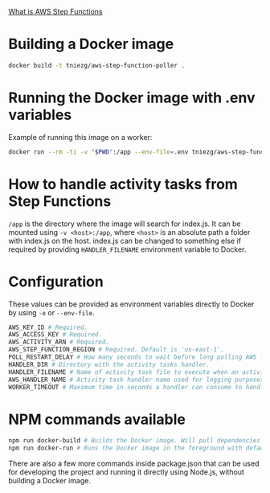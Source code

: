 [What is AWS Step Functions][5]

# Building a Docker image
```bash
docker build -t tniezg/aws-step-function-poller .
```

# Running the Docker image with .env variables
Example of running this image on a worker:
```bash
docker run --rm -ti -v "$PWD":/app --env-file=.env tniezg/aws-step-function-poller
```

# How to handle activity tasks from Step Functions
`/app` is the directory where the image will search for index.js. It can be mounted using `-v <host>:/app`, where `<host>` is an absolute path a folder with index.js on the host. index.js can be changed to something else if required by providing `HANDLER_FILENAME` environment variable to Docker.

# Configuration
These values can be provided as environment variables directly to Docker by using `-e` or `--env-file`.

```bash
AWS_KEY_ID # Required.
AWS_ACCESS_KEY # Required.
AWS_ACTIVITY_ARN # Required.
AWS_STEP_FUNCTION_REGION # Required. Default is 'us-east-1'.
POLL_RESTART_DELAY # How many seconds to wait before long polling AWS for activity tasks again, after waiting and/or executing a task. Default is 0 seoncds (restart long polling immediately when ready).
HANDLER_DIR # Directory with the activity tasks handler.
HANDLER_FILENAME # Name of activity task file to execute when an activity task needs to be handled.
AWS_HANDLER_NAME # Activity task handler name used for logging purposes in Step Functions. Default is 'UNNAMED'.
WORKER_TIMEOUT # Maximum time in seconds a handler can consume to handle an activity task. If handler execution takes longer, it will be stopped forcefully. Default timeout is 1 minute.
```

# NPM commands available
```bash
npm run docker-build # Builds the Docker image. Will pull dependencies from NPM and generate files from sources.
npm run docker-run # Runs the Docker image in the foreground with default handler file. Uses .env file (https://www.npmjs.com/package/dotenv) in the project's main directory to provide the image with environment variables.
```
There are also a few more commands inside package.json that can be used for developing the project and running it directly using Node.js, without building a Docker image.

[1]: https://stackoverflow.com/questions/34828722/how-can-i-make-webpack-skip-an-require
[2]: http://webpack.github.io/docs/configuration.html#automatically-created-contexts-defaults-module-xxxcontextxxx
[3]: https://webpack.github.io/docs/context.html
[4]: http://docs.aws.amazon.com/AWSJavaScriptSDK/latest/AWS/StepFunctions.html
[5]: https://aws.amazon.com/step-functions/